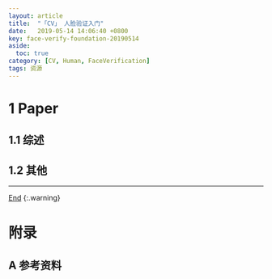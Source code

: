 ```yaml
---
layout: article
title:  "「CV」 人脸验证入门"
date:   2019-05-14 14:06:40 +0800
key: face-verify-foundation-20190514
aside:
  toc: true
category: [CV, Human, FaceVerification]
tags: 资源
---
```


<!--more-->

# 1 Paper  
## 1.1 综述  
## 1.2 其他


-------------------  
 [End]()
{:.warning}  


# 附录
## A 参考资料
